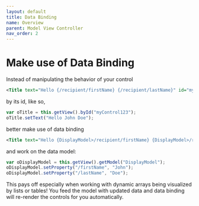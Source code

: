 ```yaml
---
layout: default
title: Data Binding
name: Overview
parent: Model View Controller
nav_order: 2
---
```


# Make use of Data Binding

Instead of manipulating the behavior of your control

```xml
<Title text="Hello {/recipient/firstName} {/recipient/lastName}" id="myControl123" />
```

by its id, like so,

```js
var oTitle = this.getView().byId("myControl123");
oTitle.setText("Hello John Doe");
```

better make use of data binding

```xml
<Title text="Hello {DisplayModel>/recipient/firstName} {DisplayModel>/recipient/lastName}"/>
```

and work on the data model:

```js
var oDisplayModel = this.getView().getModel("DisplayModel");
oDisplayModel.setProperty("/firstName", "John");
oDisplayModel.setProperty("/lastName", "Doe");
```

This pays off especially when working with dynamic arrays being visualized by lists or tables! You feed the model with updated data and data binding will re-render the controls for you automatically.
